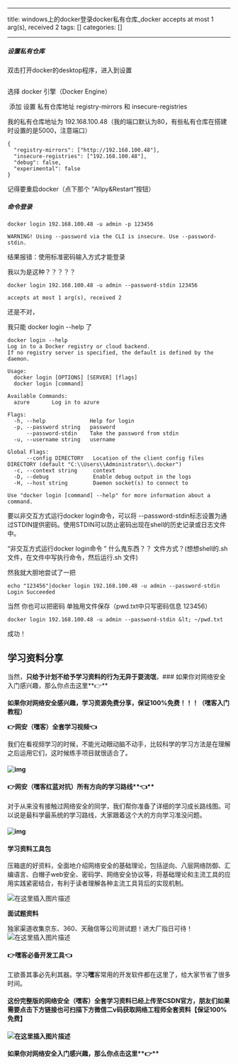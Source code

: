 
--- 
title:  windows上的docker登录docker私有仓库_docker accepts at most 1 arg(s), received 2 
tags: []
categories: [] 

---
##### 设置私有仓库

双击打开docker的desktop程序，进入到设置

<img src="https://img-blog.csdnimg.cn/2021020715270784.png?x-oss-process=image/watermark,type_ZmFuZ3poZW5naGVpdGk,shadow_10,text_aHR0cHM6Ly9ibG9nLmNzZG4ubmV0L29vcHhpYWp1bjIwMTE=,size_16,color_FFFFFF,t_70" alt="">

选择 docker 引擎（Docker Engine）

<img src="https://img-blog.csdnimg.cn/20210207152334183.png?x-oss-process=image/watermark,type_ZmFuZ3poZW5naGVpdGk,shadow_10,text_aHR0cHM6Ly9ibG9nLmNzZG4ubmV0L29vcHhpYWp1bjIwMTE=,size_16,color_FFFFFF,t_70" alt=""> 添加 设置 私有仓库地址 registry-mirrors 和 insecure-registries

我的私有仓库地址为 192.168.100.48（我的端口默认为80，有些私有仓库在搭建时设置的是5000，注意端口）

```
{
  "registry-mirrors": ["http://192.168.100.48"],
  "insecure-registries": ["192.168.100.48"],
  "debug": false,
  "experimental": false
}

```

记得要重启docker（点下那个 “Allpy&amp;Restart”按钮）

##### 命令登录

```
docker login 192.168.100.48 -u admin -p 123456

WARNING! Using --password via the CLI is insecure. Use --password-stdin.

```

结果报错：使用标准密码输入方式才能登录

我以为是这种？？？？？

```
docker login 192.168.100.48 -u admin --password-stdin 123456

accepts at most 1 arg(s), received 2

```

还是不对，

我只能 docker login --help 了

```
docker login --help
Log in to a Docker registry or cloud backend.
If no registry server is specified, the default is defined by the daemon.

Usage:
  docker login [OPTIONS] [SERVER] [flags]
  docker login [command]

Available Commands:
  azure       Log in to azure

Flags:
  -h, --help              Help for login
  -p, --password string   password
      --password-stdin    Take the password from stdin
  -u, --username string   username

Global Flags:
      --config DIRECTORY   Location of the client config files DIRECTORY (default "C:\\Users\\Administrator\\.docker")
  -c, --context string     context
  -D, --debug              Enable debug output in the logs
  -H, --host string        Daemon socket(s) to connect to

Use "docker login [command] --help" for more information about a command.

```

要以非交互方式运行docker login命令，可以将 --password-stdin标志设置为通过STDIN提供密码。使用STDIN可以防止密码出现在shell的历史记录或日志文件中。

“非交互方式运行docker login命令 ” 什么鬼东西？？ 文件方式？(想想shell的.sh 文件，在文件中写执行命令，然后运行.sh 文件)

然我就大胆地尝试了一把

```
echo "123456"|docker login 192.168.100.48 -u admin --password-stdin
Login Succeeded

```

当然 你也可以把密码 单独用文件保存（pwd.txt中只写密码信息 123456）

```
docker login 192.168.100.48 -u admin --password-stdin &lt; ~/pwd.txt 

```

成功！

## 学习资料分享

当然，**只给予计划不给予学习资料的行为无异于耍流氓**，### 如果你对网络安全入门感兴趣，那么你点击这里**👉**

**如果你对网络安全感兴趣，学习资源免费分享，保证100%免费！！！（嘿客入门教程）**

**👉网安（嘿客）全套学习视频👈**

我们在看视频学习的时候，不能光动眼动脑不动手，比较科学的学习方法是在理解之后运用它们，这时候练手项目就很适合了。

#### 

#### <img src="https://img-blog.csdnimg.cn/img_convert/d1c617b78ee48eda7601e5b803e69276.png" alt="img">

#### **👉网安（嘿客红蓝对抗）所有方向的学习路线****👈**

对于从来没有接触过网络安全的同学，我们帮你准备了详细的学习成长路线图。可以说是最科学最系统的学习路线，大家跟着这个大的方向学习准没问题。

#### <img src="https://img-blog.csdnimg.cn/img_convert/de55dfd737dae0cf88e416d0454b17a8.png" alt="img">

#### 学习资料工具包

压箱底的好资料，全面地介绍网络安全的基础理论，包括逆向、八层网络防御、汇编语言、白帽子web安全、密码学、网络安全协议等，将基础理论和主流工具的应用实践紧密结合，有利于读者理解各种主流工具背后的实现机制。

<img src="https://img-blog.csdnimg.cn/9609a53465cf4253b492a5185896fa71.png" alt="在这里插入图片描述">

**面试题资料**

独家渠道收集京东、360、天融信等公司测试题！进大厂指日可待！ <img src="https://img-blog.csdnimg.cn/f5f267c281c543fb9cc9af53b9003a37.png" alt="在这里插入图片描述">

#### **👉<strong><strong>嘿客必备开发工具**</strong>👈</strong>

工欲善其事必先利其器。学习**嘿**客常用的开发软件都在这里了，给大家节省了很多时间。

#### 这份完整版的网络安全（**嘿**客）全套学习资料已经上传至CSDN官方，朋友们如果需要点击下方链接**也可扫描下方微信二v码获取网络工程师全套资料**【保证100%免费】

#### <img src="https://img-blog.csdnimg.cn/img_convert/16c400294b6fda8f01400f24f1f12b0c.png" alt="在这里插入图片描述">

#### 如果你对网络安全入门感兴趣，那么你点击这里**👉**
